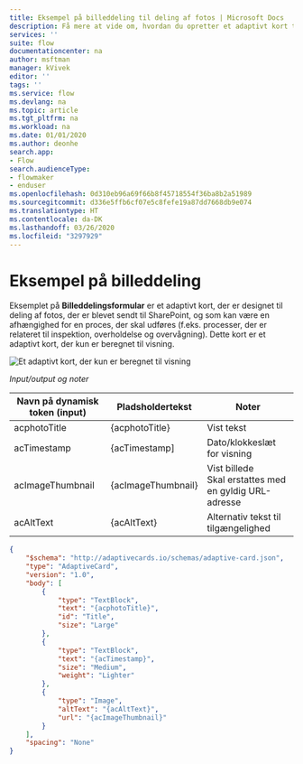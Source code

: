 ```yaml
---
title: Eksempel på billeddeling til deling af fotos | Microsoft Docs
description: Få mere at vide om, hvordan du opretter et adaptivt kort til deling af fotos.
services: ''
suite: flow
documentationcenter: na
author: msftman
manager: kVivek
editor: ''
tags: ''
ms.service: flow
ms.devlang: na
ms.topic: article
ms.tgt_pltfrm: na
ms.workload: na
ms.date: 01/01/2020
ms.author: deonhe
search.app:
- Flow
search.audienceType:
- flowmaker
- enduser
ms.openlocfilehash: 0d310eb96a69f66b8f45718554f36ba8b2a51989
ms.sourcegitcommit: d336e5ffb6cf07e5c8fefe19a87dd7668db9e074
ms.translationtype: HT
ms.contentlocale: da-DK
ms.lasthandoff: 03/26/2020
ms.locfileid: "3297929"
---
```

# <a name="image-share-sample"></a>Eksempel på billeddeling 

Eksemplet på **Billeddelingsformular** er et adaptivt kort, der er designet til deling af fotos, der er blevet sendt til SharePoint, og som kan være en afhængighed for en proces, der skal udføres (f.eks. processer, der er relateret til inspektion, overholdelse og overvågning). Dette kort er et adaptivt kort, der kun er beregnet til visning.

![Et adaptivt kort, der kun er beregnet til visning](media/adaptive-cards/image-share.png)

*Input/output og noter*

| Navn på dynamisk token (input) | Pladsholdertekst   | Noter                                              |
|-----------------------------|--------------------|-----------------------------------------------------|
| acphotoTitle                | {acphotoTitle}     | Vist tekst                                        |
| acTimestamp                 | {acTimestamp]      | Dato/klokkeslæt for visning                                   |
| acImageThumbnail            | {acImageThumbnail} | Vist billede <br>Skal erstattes med en gyldig URL-adresse|
| acAltText                   | {acAltText}        | Alternativ tekst til tilgængelighed                      |

``` json
{
    "$schema": "http://adaptivecards.io/schemas/adaptive-card.json",
    "type": "AdaptiveCard",
    "version": "1.0",
    "body": [
        {
            "type": "TextBlock",
            "text": "{acphotoTitle}",
            "id": "Title",
            "size": "Large"
        },
        {
            "type": "TextBlock",
            "text": "{acTimestamp}",
            "size": "Medium",
            "weight": "Lighter"
        },
        {
            "type": "Image",
            "altText": "{acAltText}",
            "url": "{acImageThumbnail}"
        }
    ],
    "spacing": "None"
}
```


